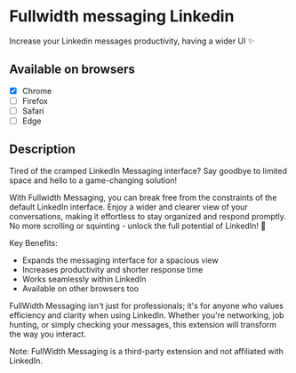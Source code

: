 # Fullwidth messaging Linkedin

Increase your Linkedin messages productivity, having a wider UI ✨

## Available on browsers

- [x] Chrome
- [ ] Firefox
- [ ] Safari
- [ ] Edge

## Description

Tired of the cramped LinkedIn Messaging interface? Say goodbye to limited space and hello to a game-changing solution!

With Fullwidth Messaging, you can break free from the constraints of the default LinkedIn interface. Enjoy a wider and clearer view of your conversations, making it effortless to stay organized and respond promptly. No more scrolling or squinting - unlock the full potential of LinkedIn! 🚀

Key Benefits:

- Expands the messaging interface for a spacious view
- Increases productivity and shorter response time
- Works seamlessly within LinkedIn
- Available on other browsers too

FullWidth Messaging isn't just for professionals; it's for anyone who values efficiency and clarity when using LinkedIn. Whether you're networking, job hunting, or simply checking your messages, this extension will transform the way you interact.

Note: FullWidth Messaging is a third-party extension and not affiliated with LinkedIn.
